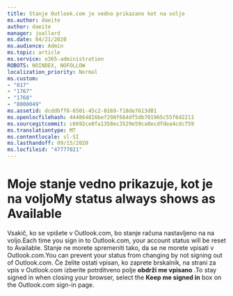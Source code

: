 ```yaml
---
title: Stanje Outlook.com je vedno prikazano kot na voljo
ms.author: daeite
author: daeite
manager: joallard
ms.date: 04/21/2020
ms.audience: Admin
ms.topic: article
ms.service: o365-administration
ROBOTS: NOINDEX, NOFOLLOW
localization_priority: Normal
ms.custom:
- "817"
- "1767"
- "1768"
- "8000049"
ms.assetid: dcddbff8-6501-45c2-8169-f18de7613d81
ms.openlocfilehash: 444864816bef298f664df5db701965c55f6d2211
ms.sourcegitcommit: c6692ce0fa1358ec3529e59ca0ecdfdea4cdc759
ms.translationtype: MT
ms.contentlocale: sl-SI
ms.lasthandoff: 09/15/2020
ms.locfileid: "47777021"
---
```

# <a name="my-status-always-shows-as-available"></a><span data-ttu-id="9b997-102">Moje stanje vedno prikazuje, kot je na voljo</span><span class="sxs-lookup"><span data-stu-id="9b997-102">My status always shows as Available</span></span>

<span data-ttu-id="9b997-103">Vsakič, ko se vpišete v Outlook.com, bo stanje računa nastavljeno na na voljo.</span><span class="sxs-lookup"><span data-stu-id="9b997-103">Each time you sign in to Outlook.com, your account status will be reset to Available.</span></span> <span data-ttu-id="9b997-104">Stanje ne morete spremeniti tako, da se ne morete vpisati v Outlook.com.</span><span class="sxs-lookup"><span data-stu-id="9b997-104">You can prevent your status from changing by not signing out of Outlook.com.</span></span> <span data-ttu-id="9b997-105">Če želite ostati vpisan, ko zaprete brskalnik, na strani za vpis v Outlook.com izberite potrditveno polje **obdrži me vpisano** .</span><span class="sxs-lookup"><span data-stu-id="9b997-105">To stay signed in when closing your browser, select the **Keep me signed in** box on the Outlook.com sign-in page.</span></span>
